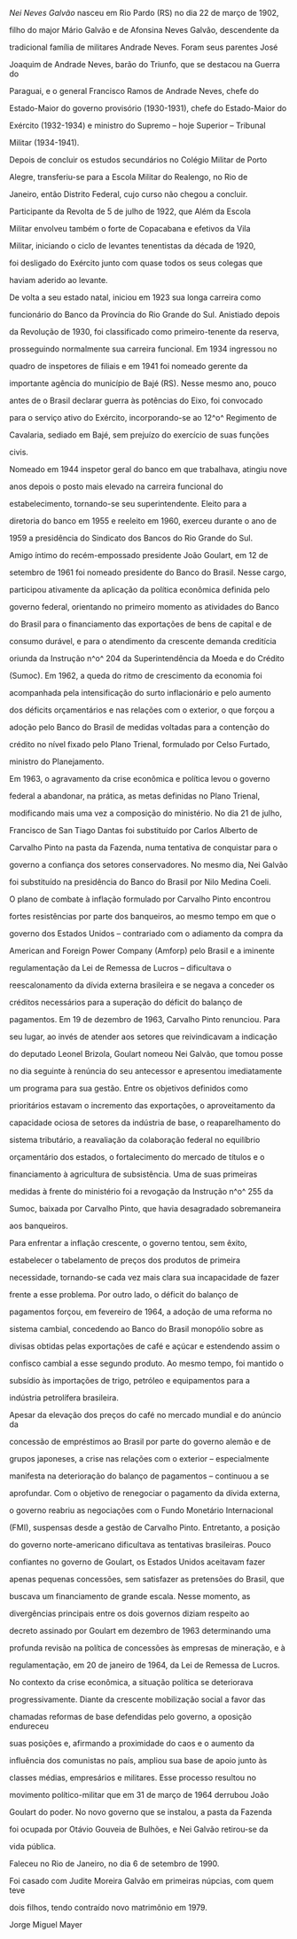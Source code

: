

*Nei Neves Galvão* nasceu em Rio Pardo (RS) no dia 22 de março de 1902,

filho do major Mário Galvão e de Afonsina Neves Galvão, descendente da

tradicional família de militares Andrade Neves. Foram seus parentes José

Joaquim de Andrade Neves, barão do Triunfo, que se destacou na Guerra do

Paraguai, e o general Francisco Ramos de Andrade Neves, chefe do

Estado-Maior do governo provisório (1930-1931), chefe do Estado-Maior do

Exército (1932-1934) e ministro do Supremo – hoje Superior – Tribunal

Militar (1934-1941).



Depois de concluir os estudos secundários no Colégio Militar de Porto

Alegre, transferiu-se para a Escola Militar do Realengo, no Rio de

Janeiro, então Distrito Federal, cujo curso não chegou a concluir.

Participante da Revolta de 5 de julho de 1922, que Além da Escola

Militar envolveu também o forte de Copacabana e efetivos da Vila

Militar, iniciando o ciclo de levantes tenentistas da década de 1920,

foi desligado do Exército junto com quase todos os seus colegas que

haviam aderido ao levante.



De volta a seu estado natal, iniciou em 1923 sua longa carreira como

funcionário do Banco da Província do Rio Grande do Sul. Anistiado depois

da Revolução de 1930, foi classificado como primeiro-tenente da reserva,

prosseguindo normalmente sua carreira funcional. Em 1934 ingressou no

quadro de inspetores de filiais e em 1941 foi nomeado gerente da

importante agência do município de Bajé (RS). Nesse mesmo ano, pouco

antes de o Brasil declarar guerra às potências do Eixo, foi convocado

para o serviço ativo do Exército, incorporando-se ao 12^o^ Regimento de

Cavalaria, sediado em Bajé, sem prejuízo do exercício de suas funções

civis.



Nomeado em 1944 inspetor geral do banco em que trabalhava, atingiu nove

anos depois o posto mais elevado na carreira funcional do

estabelecimento, tornando-se seu superintendente. Eleito para a

diretoria do banco em 1955 e reeleito em 1960, exerceu durante o ano de

1959 a presidência do Sindicato dos Bancos do Rio Grande do Sul.



Amigo íntimo do recém-empossado presidente João Goulart, em 12 de

setembro de 1961 foi nomeado presidente do Banco do Brasil. Nesse cargo,

participou ativamente da aplicação da política econômica definida pelo

governo federal, orientando no primeiro momento as atividades do Banco

do Brasil para o financiamento das exportações de bens de capital e de

consumo durável, e para o atendimento da crescente demanda creditícia

oriunda da Instrução n^o^ 204 da Superintendência da Moeda e do Crédito

(Sumoc). Em 1962, a queda do ritmo de crescimento da economia foi

acompanhada pela intensificação do surto inflacionário e pelo aumento

dos déficits orçamentários e nas relações com o exterior, o que forçou a

adoção pelo Banco do Brasil de medidas voltadas para a contenção do

crédito no nível fixado pelo Plano Trienal, formulado por Celso Furtado,

ministro do Planejamento.



Em 1963, o agravamento da crise econômica e política levou o governo

federal a abandonar, na prática, as metas definidas no Plano Trienal,

modificando mais uma vez a composição do ministério. No dia 21 de julho,

Francisco de San Tiago Dantas foi substituído por Carlos Alberto de

Carvalho Pinto na pasta da Fazenda, numa tentativa de conquistar para o

governo a confiança dos setores conservadores. No mesmo dia, Nei Galvão

foi substituído na presidência do Banco do Brasil por Nilo Medina Coeli.



O plano de combate à inflação formulado por Carvalho Pinto encontrou

fortes resistências por parte dos banqueiros, ao mesmo tempo em que o

governo dos Estados Unidos – contrariado com o adiamento da compra da

American and Foreign Power Company (Amforp) pelo Brasil e a iminente

regulamentação da Lei de Remessa de Lucros – dificultava o

reescalonamento da dívida externa brasileira e se negava a conceder os

créditos necessários para a superação do déficit do balanço de

pagamentos. Em 19 de dezembro de 1963, Carvalho Pinto renunciou. Para

seu lugar, ao invés de atender aos setores que reivindicavam a indicação

do deputado Leonel Brizola, Goulart nomeou Nei Galvão, que tomou posse

no dia seguinte à renúncia do seu antecessor e apresentou imediatamente

um programa para sua gestão. Entre os objetivos definidos como

prioritários estavam o incremento das exportações, o aproveitamento da

capacidade ociosa de setores da indústria de base, o reaparelhamento do

sistema tributário, a reavaliação da colaboração federal no equilíbrio

orçamentário dos estados, o fortalecimento do mercado de títulos e o

financiamento à agricultura de subsistência. Uma de suas primeiras

medidas à frente do ministério foi a revogação da Instrução n^o^ 255 da

Sumoc, baixada por Carvalho Pinto, que havia desagradado sobremaneira

aos banqueiros.



Para enfrentar a inflação crescente, o governo tentou, sem êxito,

estabelecer o tabelamento de preços dos produtos de primeira

necessidade, tornando-se cada vez mais clara sua incapacidade de fazer

frente a esse problema. Por outro lado, o déficit do balanço de

pagamentos forçou, em fevereiro de 1964, a adoção de uma reforma no

sistema cambial, concedendo ao Banco do Brasil monopólio sobre as

divisas obtidas pelas exportações de café e açúcar e estendendo assim o

confisco cambial a esse segundo produto. Ao mesmo tempo, foi mantido o

subsídio às importações de trigo, petróleo e equipamentos para a

indústria petrolífera brasileira.



Apesar da elevação dos preços do café no mercado mundial e do anúncio da

concessão de empréstimos ao Brasil por parte do governo alemão e de

grupos japoneses, a crise nas relações com o exterior – especialmente

manifesta na deterioração do balanço de pagamentos – continuou a se

aprofundar. Com o objetivo de renegociar o pagamento da dívida externa,

o governo reabriu as negociações com o Fundo Monetário Internacional

(FMI), suspensas desde a gestão de Carvalho Pinto. Entretanto, a posição

do governo norte-americano dificultava as tentativas brasileiras. Pouco

confiantes no governo de Goulart, os Estados Unidos aceitavam fazer

apenas pequenas concessões, sem satisfazer as pretensões do Brasil, que

buscava um financiamento de grande escala. Nesse momento, as

divergências principais entre os dois governos diziam respeito ao

decreto assinado por Goulart em dezembro de 1963 determinando uma

profunda revisão na política de concessões às empresas de mineração, e à

regulamentação, em 20 de janeiro de 1964, da Lei de Remessa de Lucros.



No contexto da crise econômica, a situação política se deteriorava

progressivamente. Diante da crescente mobilização social a favor das

chamadas reformas de base defendidas pelo governo, a oposição endureceu

suas posições e, afirmando a proximidade do caos e o aumento da

influência dos comunistas no país, ampliou sua base de apoio junto às

classes médias, empresários e militares. Esse processo resultou no

movimento político-militar que em 31 de março de 1964 derrubou João

Goulart do poder. No novo governo que se instalou, a pasta da Fazenda

foi ocupada por Otávio Gouveia de Bulhões, e Nei Galvão retirou-se da

vida pública.



Faleceu no Rio de Janeiro, no dia 6 de setembro de 1990.



Foi casado com Judite Moreira Galvão em primeiras núpcias, com quem teve

dois filhos, tendo contraído novo matrimônio em 1979.



Jorge Miguel Mayer



